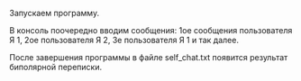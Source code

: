 Запускаем программу.

В консоль поочередно вводим сообщения: 1ое сообщения пользователя Я 1, 2ое пользователя Я 2, 3е пользователя Я 1 и так далее.

После завершения программы в файле self_chat.txt появится результат биполярной переписки.
